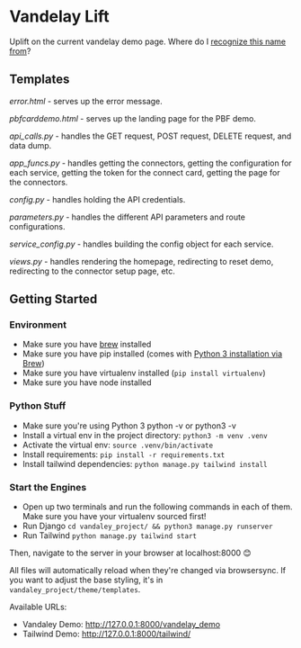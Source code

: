 # Vandelay Lift
Uplift on the current vandelay demo page. Where do I [recognize this name from](https://seinfeld.fandom.com/wiki/Vandelay_Industries)?

## Templates

*error.html* - serves up the error message.

*pbfcarddemo.html* - serves up the landing page for the PBF demo.

*api_calls.py* - handles the GET request, POST request, DELETE request, and data dump.

*app_funcs.py* - handles getting the connectors, getting the configuration for each service, getting the token for the connect card, getting the page for the connectors.

*config.py* - handles holding the API credentials.

*parameters.py* - handles the different API parameters and route configurations.

*service_config.py* - handles building the config object for each service.

*views.py* - handles rendering the homepage, redirecting to reset demo, redirecting to the connector setup page, etc.

## Getting Started

### Environment
* Make sure you have [brew](https://brew.sh/) installed
* Make sure you have pip installed (comes with [Python 3 installation via Brew](https://docs.python-guide.org/starting/install3/osx/))
* Make sure you have virtualenv installed (`pip install virtualenv`)
* Make sure you have node installed

### Python Stuff
* Make sure you're using Python 3 python -v or python3 -v
* Install a virtual env in the project directory: `python3 -m venv .venv`
* Activate the virtual env: `source .venv/bin/activate`
* Install requirements: `pip install -r requirements.txt`
* Install tailwind dependencies: `python manage.py tailwind install`

### Start the Engines
* Open up two terminals and run the following commands in each of them. Make sure you have your virtualenv sourced first!
* Run Django `cd vandaley_project/ && python3 manage.py runserver`
* Run Tailwind `python manage.py tailwind start`

Then, navigate to the server in your browser at localhost:8000 😊

All files will automatically reload when they're changed via browsersync. If you want to adjust the base styling, it's in `vandaley_project/theme/templates`.

Available URLs:
- Vandaley Demo: http://127.0.0.1:8000/vandelay_demo
- Tailwind Demo: http://127.0.0.1:8000/tailwind/